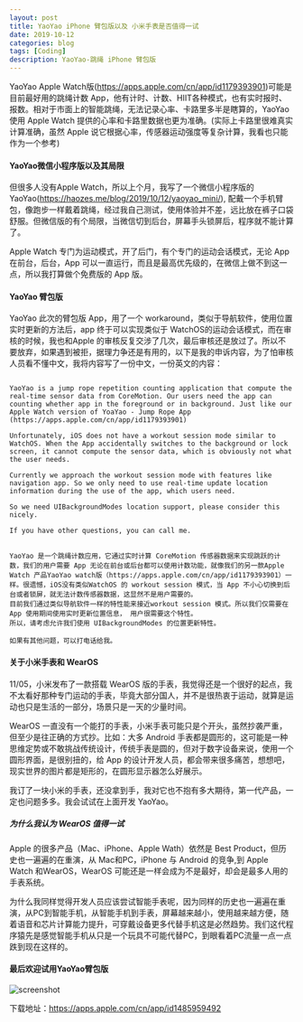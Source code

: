 ```yaml
---
layout: post
title: YaoYao iPhone 臂包版以及 小米手表是否值得一试
date: 2019-10-12
categories: blog
tags: [Coding]
description: YaoYao-跳绳 iPhone 臂包版
---
```


YaoYao Apple Watch版(https://apps.apple.com/cn/app/id1179393901)可能是目前最好用的跳绳计数 App，他有计时、计数、HIIT各种模式，也有实时报时、报数。相对于市面上的智能跳绳，无法记录心率、卡路里多半是瞎算的，YaoYao 使用 Apple Watch 提供的心率和卡路里数据也更为准确。(实际上卡路里很难真实计算准确，虽然 Apple 说它根据心率，传感器运动强度等复杂计算，我看也只能作为一个参考)

#### YaoYao微信小程序版以及其局限
但很多人没有Apple Watch，所以上个月，我写了一个微信小程序版的 YaoYao(https://haozes.me/blog/2019/10/12/yaoyao_mini/), 配戴一个手机臂包，像跑步一样戴着跳绳，经过我自己测试，使用体验并不差，远比放在裤子口袋舒服。但微信版的有个局限，当微信切到后台，屏幕手头锁屏后，程序就不能计算了。

Apple Watch 专门为运动模式，开了后门，有个专门的运动会话模式，无论 App 在前台，后台，App 可以一直运行，而且是最高优先级的，在微信上做不到这一点，所以我打算做个免费版的 App 版。


#### YaoYao 臂包版
YaoYao 此次的臂包版 App，用了一个 workaround，类似于导航软件，使用位置实时更新的方法后，app 终于可以实现类似于 WatchOS的运动会话模式，而在审核的时候，我也和Apple 的审核反复交涉了几次，最后审核还是放过了。所以不要放弃，如果遇到被拒，据理力争还是有用的，以下是我的申诉内容，为了怕审核人员看不懂中文，我将内容写了一份中文，一份英文的内容：
```
  
YaoYao is a jump rope repetition counting application that compute the real-time sensor data from CoreMotion. Our users need the app can counting whether app in the foreground or in background. Just like our Apple Watch version of YoaYao - Jump Rope App (https://apps.apple.com/cn/app/id1179393901)

Unfortunately, iOS does not have a workout session mode similar to WatchOS. When the App accidentally switches to the background or lock screen, it cannot compute the sensor data, which is obviously not what the user needs.

Currently we approach the workout session mode with features like navigation app. So we only need to use real-time update location information during the use of the app, which users need.

So we need UIBackgroundModes location support, please consider this nicely.

If you have other questions, you can call me.


YaoYao 是一个跳绳计数应用，它通过实时计算 CoreMotion 传感器数据来实现跳跃的计数，我们的用户需要 App 无论在前台或后台都可以使用计数功能，就像我们的另一款Apple Watch 产品YaoYao watch版（https://apps.apple.com/cn/app/id1179393901）一样。很遗憾，iOS没有类似WatchOS 的 workout session 模式，当 App 不小心切换到后台或者锁屏，就无法计数传感器数据，这显然不是用户需要的。
目前我们通过类似导航软件一样的特性能来接近workout session 模式。所以我们仅需要在App 使用期间使用实时更新位置信息， 用户很需要这个特性。
所以，请考虑允许我们使用 UIBackgroundModes 的位置更新特性。

如果有其他问题，可以打电话给我。  

```

#### 关于小米手表和 WearOS
11/05，小米发布了一款搭载 WearOS 版的手表，我觉得还是一个很好的起点，我不太看好那种专门运动的手表，毕竟大部分国人，并不是很热衷于运动，就算是运动也只是生活的一部分，场景只是一天的少量时间。

WearOS 一直没有一个能打的手表，小米手表可能只是个开头，虽然抄袭严重，但至少是往正确的方式抄。比如：大多 Android 手表都是圆形的，这可能是一种思维定势或不敢挑战传统设计，传统手表是圆的，但对于数字设备来说，使用一个圆形界面，是很别扭的，给 App 的设计开发人员，都会带来很多痛苦，想想吧，现实世界的图片都是矩形的，在圆形显示器怎么好展示。

我订了一块小米的手表，还没拿到手，我对它也不抱有多大期待，第一代产品，一定也问题多多。我会试试在上面开发 YaoYao。

##### 为什么我认为 WearOS 值得一试
Apple 的很多产品（Mac、iPhone、Apple Wath）依然是 Best Product，但历史也一遍遍的在重演，从 Mac和PC，iPhone 与 Android 的竞争,到 Apple Watch 和WearOS，WearOS 可能还是一样会成为不是最好，却会是最多人用的手表系统。

为什么我同样觉得开发人员应该尝试智能手表呢，因为同样的历史也一遍遍在重演，从PC到智能手机，从智能手机到手表，屏幕越来越小，使用越来越方便，随着语音和芯片计算能力提升，可穿戴设备更多代替手机这是必然趋势。我们这代程序猿先是感觉智能手机从只是一个玩具不可能代替PC，到眼看着PC流量一点一点跌到现在这样的。


#### 最后欢迎试用YaoYao臂包版
![screenshot](cdn.onlytalk.top/blog/20191109101250-screen.jpg)

下载地址：https://apps.apple.com/cn/app/id1485959492



